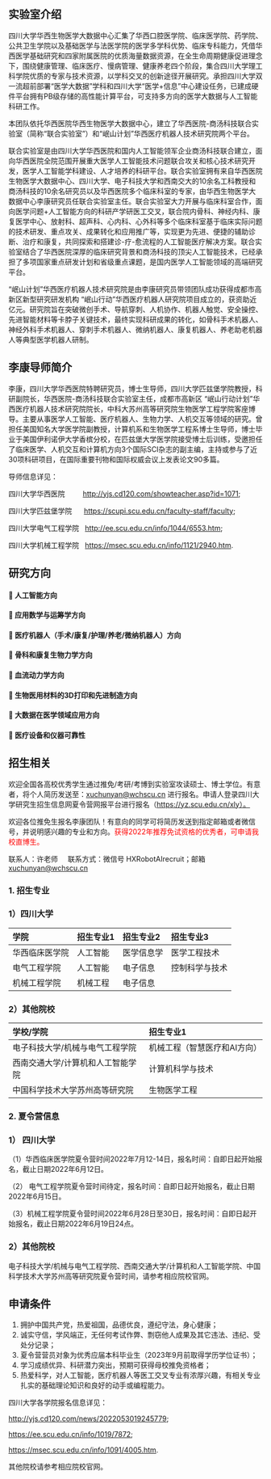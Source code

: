 ## 实验室介绍
四川大学华西生物医学大数据中心汇集了华西口腔医学院、临床医学院、药学院、公共卫生学院以及基础医学与法医学院的医学多学科优势、临床专科能力，凭借华西医学基础研究和四家附属医院的优质海量数据资源，在全生命周期健康促进理念下，围绕健康管理、临床医疗、慢病管理、健康养老四个阶段，集合四川大学理工科学院优质的专家与技术资源，以学科交叉的创新途径开展研究。承担四川大学双一流超前部署“医学大数据”学科和四川大学“医学+信息”中心建设任务，已建成硬件平台拥有PB级存储的高性能计算平台，可支持多方向的医学大数据与人工智能科研工作。

本团队依托华西医院华西生物医学大数据中心，建立了华西医院-商汤科技联合实验室（简称“联合实验室”）和“岷山计划”华西医疗机器人技术研究院两个平台。

联合实验室是由四川大学华西医院和国内人工智能领军企业商汤科技联合建立，面向华西医院全院范围开展重大医学人工智能技术问题联合攻关和核心技术研究开发，医学人工智能学科建设、人才培养的科研平台。联合实验室拥有来自华西医院生物医学大数据中心、四川大学、电子科技大学和西南交大的10余名工科教授和商汤科技的10余名研究员以及华西医院多个临床科室的专家，由华西生物医学大数据中心李康研究员任联合实验室主任。联合实验室大力开展与临床科室合作，面向医学问题+人工智能方向的科研产学研医工交叉，联合院内骨科、神经内科、康复医学中心、放射科、超声科、心内科、心外科等多个临床科室基于临床实际问题的技术研发、重点攻关、成果转化和应用推广等，实现更为先进、便捷的辅助诊断、治疗和康复，共同探索和搭建诊-疗-愈流程的人工智能医疗解决方案。联合实验室结合了华西医院深厚的临床研究背景和商汤科技的顶尖人工智能技术，已经承担了多项国家重点研发计划和省级重点课题，是国内医学人工智能领域的高端研究平台。

“岷山计划”华西医疗机器人技术研究院是由李康研究员带领团队成功获得成都市高新区新型研究研发机构 “岷山行动”华西医疗机器人研究院项目成立的，获资助近亿元。研究院旨在突破微创手术、导航穿刺、人机协作、机器人触觉、安全操控、先进智能材料等卡脖子关键技术，最终实现科研成果的转化，如骨科手术机器人、神经外科手术机器人、穿刺手术机器人、微纳机器人、康复机器人、养老助老机器人等典型医学机器人研制。

## 李康导师简介
李康，四川大学华西医院特聘研究员，博士生导师，四川大学匹兹堡学院教授，科研副院长，华西医院-商汤科技联合实验室主任，成都市高新区 “岷山行动计划”华西医疗机器人技术研究院院长，中科大苏州高等研究院生物医学工程学院客座博导。主要从事医学人工智能、医疗机器人、生物力学、人机交互等领域的研究。曾担任美国知名大学医学院副教授，计算机系和生物医学工程系博士生导师，博士毕业于美国伊利诺伊大学香槟分校，在匹兹堡大学医学院接受博士后训练，受邀担任了临床医学、人机交互和计算机方向3个国际SCI杂志的副主编，主持或参与了近30项科研项目，在国际重要刊物和国际权威会议上发表论文90多篇。

导师信息详见：

四川大学华西医院 &nbsp; &nbsp; &nbsp; &nbsp;  http://yjs.cd120.com/showteacher.asp?id=1071;

四川大学匹兹堡学院 &nbsp;&nbsp; &nbsp;  https://scupi.scu.edu.cn/faculty-staff/faculty;

四川大学电气工程学院 &nbsp; http://ee.scu.edu.cn/info/1044/6553.htm;

四川大学机械工程学院 &nbsp; https://msec.scu.edu.cn/info/1121/2940.htm.

## 研究方向
#### 	人工智能方向

#### 	应用数学与运筹学方向

#### 	医疗机器人（手术/康复/护理/养老/微纳机器人）方向

#### 	骨科和康复生物力学方向

#### 	血流动力学方向

#### 	生物医用材料的3D打印和先进制造方向

#### 	大数据在医学领域应用方向

#### 	医疗设备和仪器可靠性

## 招生相关
欢迎全国各高校优秀学生通过推免/考研/考博到实验室攻读硕士、博士学位。有意者，将个人简历发送至：xuchunyan@wchscu.cn 进行报名。申请人登录四川大学研究生招生信息网夏令营网报平台进行报名（https://yz.scu.edu.cn/xly）。

欢迎各位推免生报名李康团队！有意向的同学可将简历发送到指定邮箱或者微信号，并说明感兴趣的专业和方向。<font color=red>获得2022年推荐免试资格的优秀者，可申请我校直博生。</font>

联系人：许老师 &nbsp; &nbsp;  联系方式：微信号 HXRobotAIrecruit；邮箱 xuchunyan@wchscu.cn

### 1. 招生专业
### 1）四川大学
学院|招生专业1|招生专业2|招生专业3
:----|:----|:----|:----
华西临床医学院|人工智能|医学信息学|医学工程技术
电气工程学院|人工智能|电子信息|控制科学与技术
机械工程学院|机械工程|电子信息|

### 2）其他院校
学校/学院|招生专业1
:----|:----
电子科技大学/机械与电气工程学院|机械工程（智慧医疗和AI方向）
西南交通大学/计算机和人工智能学院|计算机科学与技术
中国科学技术大学苏州高等研究院|生物医学工程

### 2. 夏令营信息
### 1） 四川大学
（1）华西临床医学院夏令营时间2022年7月12-14日，报名时间：自即日起开始报名，截止日期2022年6月12日。

（2） 电气工程学院夏令营时间待定，报名时间：自即日起开始报名，截止日期2022年6月15日。

（3）机械工程学院夏令营时间2022年6月28日至30日，报名时间：自即日起开始报名，截止日期2022年6月19日24点。

### 2）其他院校
电子科技大学/机械与电气工程学院、西南交通大学/计算机和人工智能学院、中国科学技术大学苏州高等研究院夏令营时间，请参考相应院校官网。

## 申请条件
1.	拥护中国共产党，热爱祖国，品德优良，遵纪守法，身心健康；
2.	诚实守信，学风端正，无任何考试作弊、剽窃他人成果及其它违法、违纪、受处分记录；
3.	夏令营营员对象为优秀应届本科毕业生（2023年9月前取得学历学位证书）；
4.	学习成绩优异、科研潜力突出，预期可获得母校推免资格者；
5.	热爱科学，对人工智能，医疗机器人等医工交叉专业有浓厚兴趣，有相关专业扎实的基础理论知识和良好的动手或编程能力。


四川大学各学院报名信息详见：

http://yjs.cd120.com/news/2022053019245779;

https://ee.scu.edu.cn/info/1019/7872;

https://msec.scu.edu.cn/info/1091/4005.htm.

其他院校请参考相应院校官网。
